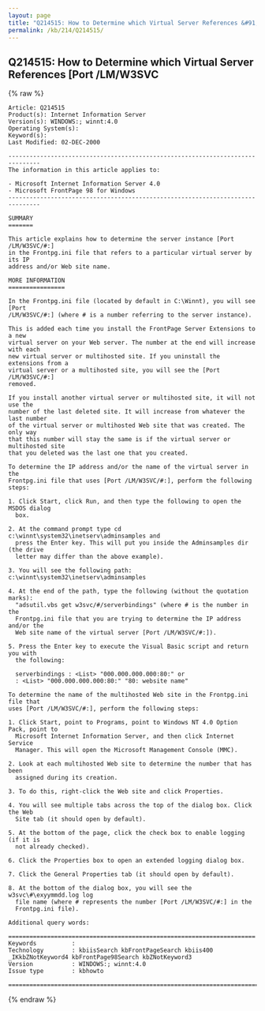 ```yaml
---
layout: page
title: "Q214515: How to Determine which Virtual Server References &#91;Port /LM/W3SVC"
permalink: /kb/214/Q214515/
---
```


## Q214515: How to Determine which Virtual Server References &#91;Port /LM/W3SVC

{% raw %}

	Article: Q214515
	Product(s): Internet Information Server
	Version(s): WINDOWS:; winnt:4.0
	Operating System(s): 
	Keyword(s): 
	Last Modified: 02-DEC-2000
	
	-------------------------------------------------------------------------------
	The information in this article applies to:
	
	- Microsoft Internet Information Server 4.0 
	- Microsoft FrontPage 98 for Windows 
	-------------------------------------------------------------------------------
	
	SUMMARY
	=======
	
	This article explains how to determine the server instance [Port /LM/W3SVC/#:]
	in the Frontpg.ini file that refers to a particular virtual server by its IP
	address and/or Web site name.
	
	MORE INFORMATION
	================
	
	In the Frontpg.ini file (located by default in C:\Winnt), you will see [Port
	/LM/W3SVC/#:] (where # is a number referring to the server instance).
	
	This is added each time you install the FrontPage Server Extensions to a new
	virtual server on your Web server. The number at the end will increase with each
	new virtual server or multihosted site. If you uninstall the extensions from a
	virtual server or a multihosted site, you will see the [Port /LM/W3SVC/#:]
	removed.
	
	If you install another virtual server or multihosted site, it will not use the
	number of the last deleted site. It will increase from whatever the last number
	of the virtual server or multihosted Web site that was created. The only way
	that this number will stay the same is if the virtual server or multihosted site
	that you deleted was the last one that you created.
	
	To determine the IP address and/or the name of the virtual server in the
	Frontpg.ini file that uses [Port /LM/W3SVC/#:], perform the following steps:
	
	1. Click Start, click Run, and then type the following to open the MSDOS dialog
	  box.
	
	2. At the command prompt type cd c:\winnt\system32\inetserv\adminsamples and
	  press the Enter key. This will put you inside the Adminsamples dir (the drive
	  letter may differ than the above example).
	
	3. You will see the following path: c:\winnt\system32\inetserv\adminsamples
	
	4. At the end of the path, type the following (without the quotation marks):
	  "adsutil.vbs get w3svc/#/serverbindings" (where # is the number in the
	  Frontpg.ini file that you are trying to determine the IP address and/or the
	  Web site name of the virtual server [Port /LM/W3SVC/#:]).
	
	5. Press the Enter key to execute the Visual Basic script and return you with
	  the following:
	
	  serverbindings : <List> "000.000.000.000:80:" or
	  : <List> "000.000.000.000:80:" "80: website name"
	
	To determine the name of the multihosted Web site in the Frontpg.ini file that
	uses [Port /LM/W3SVC/#:], perform the following steps:
	
	1. Click Start, point to Programs, point to Windows NT 4.0 Option Pack, point to
	  Microsoft Internet Information Server, and then click Internet Service
	  Manager. This will open the Microsoft Management Console (MMC).
	
	2. Look at each multihosted Web site to determine the number that has been
	  assigned during its creation.
	
	3. To do this, right-click the Web site and click Properties.
	
	4. You will see multiple tabs across the top of the dialog box. Click the Web
	  Site tab (it should open by default).
	
	5. At the bottom of the page, click the check box to enable logging (if it is
	  not already checked).
	
	6. Click the Properties box to open an extended logging dialog box.
	
	7. Click the General Properties tab (it should open by default).
	
	8. At the bottom of the dialog box, you will see the w3svc\#\exyymmdd.log log
	  file name (where # represents the number [Port /LM/W3SVC/#:] in the
	  Frontpg.ini file).
	
	Additional query words:
	
	======================================================================
	Keywords          :  
	Technology        : kbiisSearch kbFrontPageSearch kbiis400 _IKkbZNotKeyword4 kbFrontPage98Search kbZNotKeyword3
	Version           : WINDOWS:; winnt:4.0
	Issue type        : kbhowto
	
	=============================================================================
	

{% endraw %}

